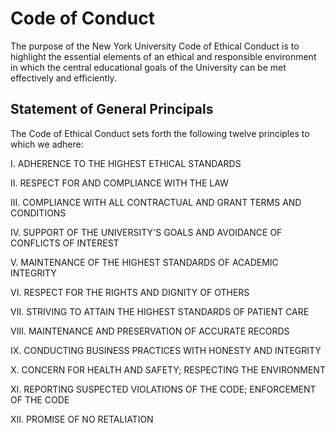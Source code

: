 # Code of Conduct

The purpose of the New York University Code of Ethical Conduct is to highlight the essential elements of an ethical and responsible environment in which the central educational goals of the University can be met effectively and efficiently.

## Statement of General Principals
The Code of Ethical Conduct sets forth the following twelve principles to which we adhere:

I.  ADHERENCE TO THE HIGHEST ETHICAL STANDARDS

II. RESPECT FOR AND COMPLIANCE WITH THE LAW

III.  COMPLIANCE WITH ALL CONTRACTUAL AND GRANT TERMS AND CONDITIONS

IV.  SUPPORT OF THE UNIVERSITY'S GOALS AND AVOIDANCE OF CONFLICTS OF INTEREST

V. MAINTENANCE OF THE HIGHEST STANDARDS OF ACADEMIC INTEGRITY

VI. RESPECT FOR THE RIGHTS AND DIGNITY OF OTHERS

VII. STRIVING TO ATTAIN THE HIGHEST STANDARDS OF PATIENT CARE

VIII. MAINTENANCE AND PRESERVATION OF ACCURATE RECORDS

IX. CONDUCTING BUSINESS PRACTICES WITH HONESTY AND INTEGRITY

X. CONCERN FOR HEALTH AND SAFETY; RESPECTING THE ENVIRONMENT

XI. REPORTING SUSPECTED VIOLATIONS OF THE CODE; ENFORCEMENT OF THE CODE

XII. PROMISE OF NO RETALIATION